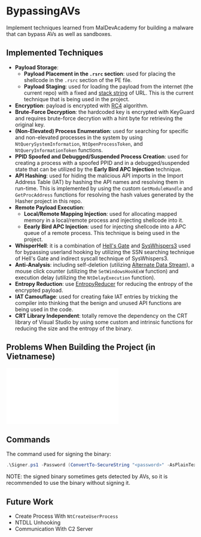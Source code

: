 # BypassingAVs

Implement techniques learned from MalDevAcademy for building a malware that can bypass AVs as well as sandboxes.

## Implemented Techniques

- **Payload Storage**:
	- **Payload Placement in the `.rsrc` section**: used for placing the shellcode in the `.rsrc` section of the PE file.
	- **Payload Staging**: used for loading the payload from the internet (the current repo) with a fixed and [stack string](https://www.geeksforgeeks.org/storage-for-strings-in-c/) of URL. This is the current technique that is being used in the project.
- **Encryption**: payload is encrypted with [RC4](https://en.wikipedia.org/wiki/RC4) algorithm.
- **Brute-Force Decryption**: the hardcoded key is encrypted with KeyGuard and requires brute-force decrytion with a hint byte for retrieving the original key.
- **(Non-Elevated) Process Enumeration**: used for searching for specific and non-elevated processes in the system by using `NtQuerySystemInformation`, `NtOpenProcessToken`, and `NtQueryInformationToken` functions.
- **PPID Spoofed and Debugged/Suspended Process Creation**: used for creating a process with a spoofed PPID and in a debugged/suspended state that can be utilized by the **Early Bird APC Injection** technique.
- **API Hashing**: used for hiding the malicious API imports in the Import Address Table (IAT) by hashing the API names and resolving them in run-time. This is implemented by using the custom `GetModuleHandle` and `GetProcAddress` functions for resolving the hash values generated by the Hasher project in this repo.
- **Remote Payload Execution**:
	- **Local/Remote Mapping Injection**: used for allocating mapped memory in a local/remote process and injecting shellcode into it.
	- **Eearly Bird APC Injection**: used for injecting shellcode into a APC queue of a remote process. This technique is being used in the project.
- **WhisperHell**: it is a combination of [Hell's Gate](https://github.com/am0nsec/HellsGate) and [SysWhispers3](https://github.com/klezVirus/SysWhispers3) used for bypassing userland hooking by utilizing the SSN searching technique of Hell's Gate and indirect syscall technique of SysWhispers3.
- **Anti-Analysis**: including self-deletion (utilizing [Alternate Data Stream](https://github.com/OWASP/www-community/blob/master/pages/attacks/Windows_DATA_alternate_data_stream.md)), a mouse click counter (utilizing the `SetWindowsHookExW` function) and execution delay (utilizing the `NtDelayExecution` function).
- **Entropy Reduction**: use [EntropyReducer](https://github.com/Maldev-Academy/EntropyReducer) for reducing the entropy of the encrypted payload.
- **IAT Camouflage**: used for creating fake IAT entries by tricking the compiler into thinking that the benign and unused API functions are being used in the code.
- **CRT Library Independent**: totally remove the dependency on the CRT library of Visual Studio by using some custom and intrinsic functions for reducing the size and the entropy of the binary.

## Problems When Building the Project (in Vietnamese)

![Problems](Problems.pdf)

## Commands

The command used for signing the binary:

```powershell
.\Signer.ps1 -Password (ConvertTo-SecureString "<password>" -AsPlainText -Force) -BinaryPath ".\x64\Release\BypassingAVs.exe"
```

NOTE: the signed binary sometimes gets detected by AVs, so it is recommended to use the binary without signing it.

## Future Work
- Create Process With `NtCreateUserProcess`
- NTDLL Unhooking
- Communication With C2 Server